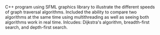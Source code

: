 C++ program using SFML graphics library to illustrate the different speeds of graph traversal algorithms.
Included the ability to compare two algorithms at the same time using multithreading as well as seeing both algorithms work in real time.
Inlcudes: Dijkstra's algorithm, breadth-first search, and depth-first search.
